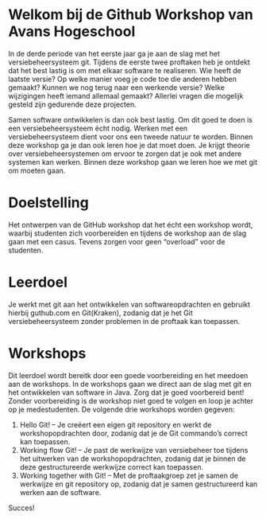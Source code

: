 # Welkom bij de Github Workshop van Avans Hogeschool
In de derde periode van het eerste jaar ga je aan de slag met het versiebeheersysteem git. Tijdens de eerste twee proftaken heb je ontdekt dat het best lastig is om met elkaar software te realiseren. Wie heeft de laatste versie? Op welke manier voeg je code toe die anderen hebben gemaakt? Kunnen we nog terug naar een werkende versie? Welke wijzigingen heeft iemand allemaal gemaakt? Allerlei vragen die mogelijk gesteld zijn gedurende deze projecten.

Samen software ontwikkelen is dan ook best lastig. Om dit goed te doen is een versiebeheersysteem écht nodig. Werken met een versiebeheersysteem dient voor ons een tweede natuur te worden. Binnen deze workshop ga je dan ook leren hoe je dat moet doen. Je krijgt theorie over versiebeheersystemen om ervoor te zorgen dat je ook met andere systemen kan werken. Binnen deze workshop gaan we leren hoe we met git om moeten gaan.

# Doelstelling
Het ontwerpen van de GitHub workshop dat het écht een workshop wordt, waarbij studenten zich voorbereiden en tijdens de workshop aan de slag gaan met een casus. Tevens zorgen voor geen “overload” voor de studenten.

# Leerdoel
Je werkt met git aan het ontwikkelen van softwareopdrachten en gebruikt hierbij guthub.com en Git(Kraken), zodanig dat je het Git versiebeheersysteem zonder problemen in de proftaak kan toepassen.
 
# Workshops
Dit leerdoel wordt bereitk door een goede voorbereiding en het meedoen aan de workshops. In de workshops gaan we direct aan de slag met git en het ontwikkelen van software in Java. Zorg dat je goed voorbereid bent! Zonder voorbereiding is de workshop niet goed te volgen en loop je achter op je medestudenten. De volgende drie workshops worden gegeven:

1.	Hello Git! – Je creëert een eigen git repository en werkt de workshopopdrachten door, zodanig dat je de Git commando’s correct kan toepassen.
2.	Working flow Git! – Je past de werkwijze van versiebeheer toe tijdens het uitwerken van de workshopopdrachten, zodanig dat je binnen de deze gestructureerde werkwijze correct kan toepassen.
3.	Working together with Git! – Met de proftaakgroep zet je samen de werkwijze en git repository op, zodanig dat je samen gestructureerd kan werken aan de software.

Succes!